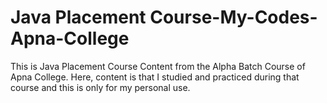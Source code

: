 # Java Placement Course-My-Codes-Apna-College
 
This is Java Placement Course Content from the Alpha Batch Course of Apna College.
Here, content is that I studied and practiced during that course and this is only for my personal use.
